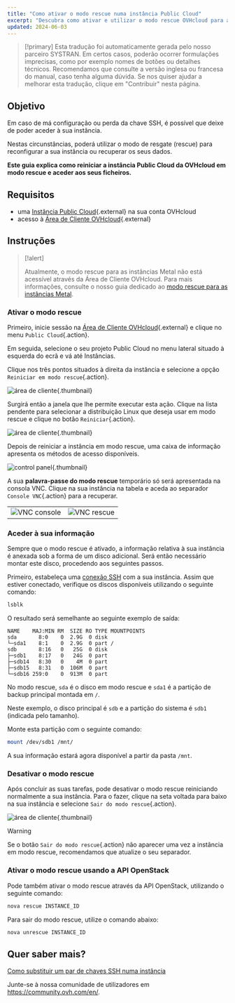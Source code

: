 ```yaml
---
title: "Como ativar o modo rescue numa instância Public Cloud"
excerpt: "Descubra como ativar e utilizar o modo rescue OVHcloud para a sua instância Public Cloud"
updated: 2024-06-03
---
```


> [!primary]
> Esta tradução foi automaticamente gerada pelo nosso parceiro SYSTRAN. Em certos casos, poderão ocorrer formulações imprecisas, como por exemplo nomes de botões ou detalhes técnicos. Recomendamos que consulte a versão inglesa ou francesa do manual, caso tenha alguma dúvida. Se nos quiser ajudar a melhorar esta tradução, clique em "Contribuir" nesta página.
>

## Objetivo

Em caso de má configuração ou perda da chave SSH, é possível que deixe de poder aceder à sua instância.

Nestas circunstâncias, poderá utilizar o modo de resgate (rescue) para reconfigurar a sua instância ou recuperar os seus dados. 

**Este guia explica como reiniciar a instância Public Cloud da OVHcloud em modo rescue e aceder aos seus ficheiros.**

## Requisitos

- uma [Instância Public Cloud](https://www.ovhcloud.com/pt/public-cloud/){.external} na sua conta OVHcloud
- acesso à [Área de Cliente OVHcloud](/links/manager){.external}

## Instruções

> [!alert]
>
> Atualmente, o modo rescue para as instâncias Metal não está acessível através da Área de Cliente OVHcloud. Para mais informações, consulte o nosso guia dedicado ao [modo rescue para as instâncias Metal](/pages/public_cloud/compute/rescue_mode_metal_instance).

### Ativar o modo rescue

Primeiro, inicie sessão na [Área de Cliente OVHcloud](/links/manager){.external} e clique no menu `Public Cloud`{.action}.

Em seguida, selecione o seu projeto Public Cloud no menu lateral situado à esquerda do ecrã e vá até Instâncias.

Clique nos três pontos situados à direita da instância e selecione a opção `Reiniciar em modo rescue`{.action}.

![área de cliente](images/rescue2022.png){.thumbnail}

Surgirá então a janela que lhe permite executar esta ação. Clique na lista pendente para selecionar a distribuição Linux que deseja usar em modo rescue e clique no botão `Reiniciar`{.action}. 

![área de cliente](images/rescue2.png){.thumbnail}

Depois de reiniciar a instância em modo rescue, uma caixa de informação apresenta os métodos de acesso disponíveis.

![control panel](images/rescuedata.png){.thumbnail}

A sua **palavra-passe do modo rescue** temporário só será apresentada na consola VNC. Clique na sua instância na tabela e aceda ao separador `Console VNC`{.action} para a recuperar.

<table><tbody><tr><td><img alt="VNC console" class="thumbnail" src="/images/vncconsole.png" loading="lazy"></td><td><img alt="VNC rescue" class="thumbnail" src="/images/vncrescue.png" loading="lazy"></td></tr></tbody></table>

### Aceder à sua informação

Sempre que o modo rescue é ativado, a informação relativa à sua instância é anexada sob a forma de um disco adicional. Será então necessário montar este disco, procedendo aos seguintes passos.

Primeiro, estabeleça uma [conexão SSH](/pages/bare_metal_cloud/dedicated_servers/ssh_introduction) com a sua instância. Assim que estiver conectado, verifique os discos disponíveis utilizando o seguinte comando:

```bash
lsblk
```

O resultado será semelhante ao seguinte exemplo de saída:

```console
NAME    MAJ:MIN RM  SIZE RO TYPE MOUNTPOINTS
sda       8:0    0  2.9G  0 disk
└─sda1    8:1    0  2.9G  0 part /
sdb       8:16   0   25G  0 disk
├─sdb1    8:17   0   24G  0 part
├─sdb14   8:30   0    4M  0 part
├─sdb15   8:31   0  106M  0 part
└─sdb16 259:0    0  913M  0 part
```

No modo rescue, `sda` é o disco em modo rescue e `sda1` é a partição de backup principal montada em `/`.

Neste exemplo, o disco principal é `sdb` e a partição do sistema é `sdb1` (indicada pelo tamanho).

Monte esta partição com o seguinte comando:

```bash
mount /dev/sdb1 /mnt/
```

A sua informação estará agora disponível a partir da pasta `/mnt`.

### Desativar o modo rescue

Após concluir as suas tarefas, pode desativar o modo rescue reiniciando normalmente a sua instância. Para o fazer, clique na seta voltada para baixo na sua instância e selecione `Sair do modo rescue`{.action}.

![área de cliente](images/rescueexit2022.png){.thumbnail}

> [!warning]
> Se o botão `Sair do modo rescue`{.action} não aparecer uma vez a instância em modo rescue, recomendamos que atualize o seu separador.
>

### Ativar o modo rescue usando a API OpenStack

Pode também ativar o modo rescue através da API OpenStack, utilizando o seguinte comando:

```bash
nova rescue INSTANCE_ID
```

Para sair do modo rescue, utilize o comando abaixo:

```bash
nova unrescue INSTANCE_ID
```

## Quer saber mais?

[Como substituir um par de chaves SSH numa instância](/pages/public_cloud/compute/replacing_lost_ssh_key)

Junte-se à nossa comunidade de utilizadores em <https://community.ovh.com/en/>.
